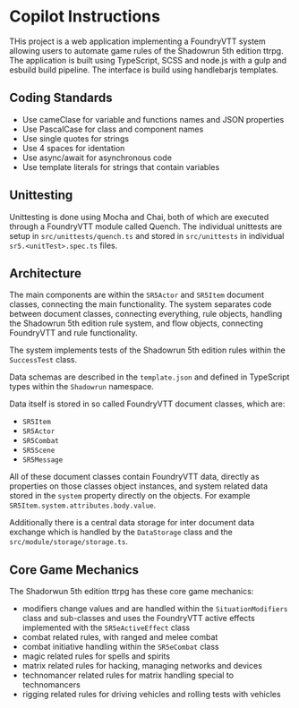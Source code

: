 # Copilot Instructions

THis project is a web application implementing a FoundryVTT system allowing users to automate game rules of the Shadowrun 5th edition ttrpg. The application is built using TypeScript, SCSS and  node.js with a gulp and esbuild build pipeline. The interface is build using handlebarjs templates.

## Coding Standards

- Use cameClase for variable and functions names and JSON properties
- Use PascalCase for class and component names
- Use single quotes for strings
- Use 4 spaces for identation
- Use async/await for asynchronous code
- Use template literals for strings that contain variables

## Unittesting

Unittesting is done using Mocha and Chai, both of which are executed through a FoundryVTT module called Quench.
The individual unittests are setup in `src/unittests/quench.ts` and stored in `src/unittests` in individual `sr5.<unitTest>.spec.ts` files.

## Architecture

The main components are within the `SR5Actor` and `SR5Item` document classes, connecting the main functionality. The system separates code between document classes, connecting everything, rule objects, handling the Shadowrun 5th edition rule system, and flow objects, connecting FoundryVTT and rule functionality.

The system implements tests of the Shadowrun 5th edition rules within the `SuccessTest` class.

Data schemas are described in the `template.json` and defined in TypeScript types within the `Shadowrun` namespace.

Data itself is stored in so called FoundryVTT document classes, which are:
- `SR5Item`
- `SR5Actor`
- `SR5Combat`
- `SR5Scene`
- `SR5Message`

All of these document classes contain FoundryVTT data, directly as properties on those classes object instances, and system related data stored in the `system` property directly on the objects. For example `SR5Item.system.attributes.body.value`.

Additionally there is a central data storage for inter document data exchange which is handled by the `DataStorage` class and the `src/module/storage/storage.ts`.

## Core Game Mechanics

The Shadorwun 5th edition ttrpg has these core game mechanics:

- modifiers change values and are handled within the `SituationModifiers` class and sub-classes and uses the FoundryVTT active effects implemented with the `SR5eActiveEffect` class
- combat related rules, with ranged and melee combat
- combat initiative handling within the `SR5eCombat` class
- magic related rules for spells and spirits
- matrix related rules for hacking, managing networks and devices
- technomancer related rules for matrix handling special to technomancers
- rigging related rules for driving vehicles and rolling tests with vehicles